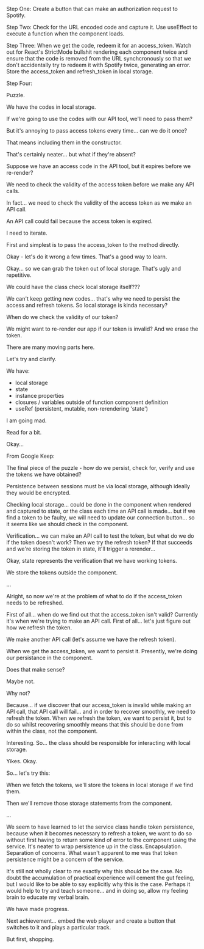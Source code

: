 Step One:
Create a button that can make an authorization
request to Spotify.

Step Two:
Check for the URL encoded code and capture it. Use useEffect to execute a
function when the component loads.

Step Three:
When we get the code, redeem it for an access_token. Watch out for React's
StrictMode bullshit rendering each component twice and ensure that the code is
removed from the URL synchcronously so that we don't accidentally try to redeem
it with Spotify twice, generating an error. Store the access_token and
refresh_token in local storage.

Step Four:

Puzzle.

We have the codes in local storage.

If we're going to use the codes with our API tool, we'll need to pass them?

But it's annoying to pass access tokens every time... can we do it once?

That means including them in the constructor.

That's certainly neater... but what if they're absent?

Suppose we have an access code in the API tool, but it expires before we re-render?

We need to check the validity of the access token before we make any API calls.

In fact... we need to check the validity of the access token as we make an API call.

An API call could fail because the access token is expired.

I need to iterate.

First and simplest is to pass the access_token to the method directly.

Okay - let's do it wrong a few times. That's a good way to learn.

Okay... so we can grab the token out of local storage. That's ugly and repetitive.

We could have the class check local storage itself???

We can't keep getting new codes... that's why we need to persist the access and
refresh tokens. So local storage is kinda necessary?

When do we check the validity of our token?

We might want to re-render our app if our token is invalid? And we erase the token.

There are many moving parts here.

Let's try and clarify.

We have:
- local storage
- state
- instance properties
- closures / variables outside of function component definition
- useRef (persistent, mutable, non-rerendering 'state')

I am going mad.

Read for a bit.

Okay...

From Google Keep:

The final piece of the puzzle - how do we persist, check for, verify and use the tokens we have obtained?

Persistence between sessions must be via local storage, although ideally they would be encrypted.

Checking local storage... could be done in the component when rendered and captured to state, or the class each time an API call is made... but if we find a token to be faulty, we will need to update our connection button... so it seems like we should check in the component.

Verification... we can make an API call to test the token, but what do we do if the token doesn't work? Then we try the refresh token? If that succeeds and we're storing the token in state, it'll trigger a rerender... 

Okay, state represents the verification that we have working tokens.

We store the tokens outside the component.

...

Alright, so now we're at the problem of what to do if the access_token needs to be refreshed.

First of all... when do we find out that the access_token isn't valid?
Currently it's when we're trying to make an API call.
First of all... let's just figure out how we refresh the token.

We make another API call (let's assume we have the refresh token).

When we get the access_token, we want to persist it. Presently, we're doing our persistance in the component.

Does that make sense?

Maybe not.

Why not?

Because... if we discover that our access_token is invalid while making an API
call, that API call will fail... and in order to recover smoothly, we need to
refresh the token. When we refresh the token, we want to persist it, but to do
so whilst recovering smoothly means that this should be done from within the
class, not the component.

Interesting. So... the class should be responsible for interacting with local storage.

Yikes. Okay.

So... let's try this:

When we fetch the tokens, we'll store the tokens in local storage if we find them.

Then we'll remove those storage statements from the component.

...

We seem to have learned to let the service class handle token persistence,
because when it becomes necessary to refresh a token, we want to do so without
first having to return some kind of error to the component using the service.
It's neater to wrap persistence up in the class. Encapsulation. Separation of
concerns. What wasn't apparent to me was that token persistence might be a
concern of the service.

It's still not wholly clear to me exactly why this should be the case. No doubt
the accumulation of practical experience will cement the gut feeling, but I
would like to be able to say explicitly why this is the case. Perhaps it would
help to try and teach someone... and in doing so, allow my feeling brain to
educate my verbal brain.

We have made progress.

Next achievement... embed the web player and create a button that switches to
it and plays a particular track.

But first, shopping.
